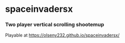 # spaceinvadersx
### Two player vertical scrolling shootemup
Playable at https://olseny232.github.io/spaceinvadersx/

